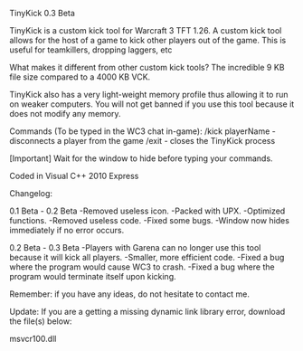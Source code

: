 TinyKick 0.3 Beta

TinyKick is a custom kick tool for Warcraft 3 TFT 1.26.
A custom kick tool allows for the host of a game to kick other players out of the game. 
This is useful for teamkillers, dropping laggers, etc

What makes it different from other custom kick tools? The incredible 9 KB file size compared to a 4000 KB VCK.

TinyKick also has a very light-weight memory profile thus allowing it to run on weaker computers.
You will not get banned if you use this tool because it does not modify any memory.

Commands (To be typed in the WC3 chat in-game):
/kick playerName - disconnects a player from the game
/exit - closes the TinyKick process

[Important] Wait for the window to hide before typing your commands.

Coded in Visual C++ 2010 Express 


Changelog:

0.1 Beta - 0.2 Beta
-Removed useless icon.
-Packed with UPX.
-Optimized functions.
-Removed useless code.
-Fixed some bugs.
-Window now hides immediately if no error occurs.

0.2 Beta - 0.3 Beta
-Players with Garena can no longer use this tool because it will kick all players.
-Smaller, more efficient code.
-Fixed a bug where the program would cause WC3 to crash.
-Fixed a bug where the program would terminate itself upon kicking.

Remember: if you have any ideas, do not hesitate to contact me.

Update:
If you are a getting a missing dynamic link library error, download the file(s) below:

msvcr100.dll
